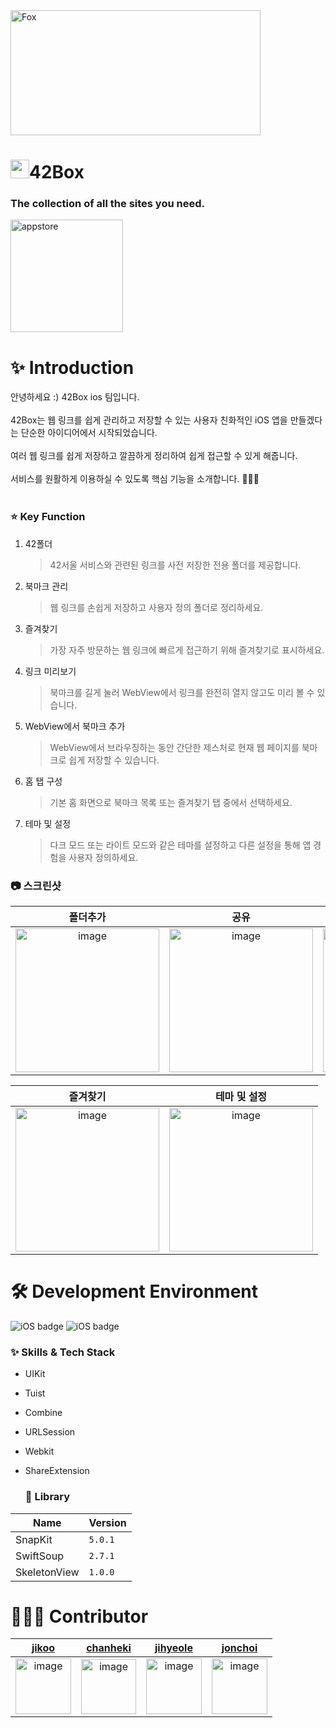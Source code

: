 <div>
    <img src="https://user-images.githubusercontent.com/67938113/226243235-89eb97f2-c48f-4db9-bf34-c38231ed37eb.png" width="400" height="200" alt="Fox">
</div>



<div>
    <h1><img src="https://github.com/42Box/iOS/assets/116494364/34d98a09-dd52-47da-9f80-954222f828c8" width="30" height="30" alt="appicon">42Box</h1>
</div>

### The collection of all the sites you need.
[<img width="180" alt="appstore" src="https://user-images.githubusercontent.com/55099365/196023806-5eb7be0f-c7cf-4661-bb39-35a15146c33a.png">](https://apps.apple.com)


# ✨ Introduction
 안녕하세요 :) 42Box ios 팀입니다.<br/><br/>
 42Box는 웹 링크를 쉽게 관리하고 저장할 수 있는 사용자 친화적인 iOS 앱을 만들겠다는 단순한 아이디어에서 시작되었습니다.<br/><br/>
 여러 웹 링크를 쉽게 저장하고 깔끔하게 정리하여 쉽게 접근할 수 있게 해줍니다.<br/><br/>
서비스를 원활하게 이용하실 수 있도록 핵심 기능을 소개합니다. 👋👋👋 <br/><br/>

### ⭐️ Key Function
1. 42폴더

   > 42서울 서비스와 관련된 링크를 사전 저장한 전용 폴더를 제공합니다.

2. 북마크 관리

   > 웹 링크를 손쉽게 저장하고 사용자 정의 폴더로 정리하세요.

3. 즐겨찾기

   > 가장 자주 방문하는 웹 링크에 빠르게 접근하기 위해 즐겨찾기로 표시하세요.

4. 링크 미리보기
   
   > 북마크를 길게 눌러 WebView에서 링크를 완전히 열지 않고도 미리 볼 수 있습니다.
   
5. WebView에서 북마크 추가
   
   > WebView에서 브라우징하는 동안 간단한 제스처로 현재 웹 페이지를 북마크로 쉽게 저장할 수 있습니다.

6. 홈 탭 구성
   
   > 기본 홈 화면으로 북마크 목록 또는 즐겨찾기 탭 중에서 선택하세요.

7. 테마 및 설정

   > 다크 모드 또는 라이트 모드와 같은 테마를 설정하고 다른 설정을 통해 앱 경험을 사용자 정의하세요.

### 📷 스크린샷

| 폴더추가 | 공유 | 제스처 |
|:---:|:---:|:---:|
|<img width="230" alt="image" src="https://github.com/42Box/iOS/assets/116494364/e07a8b51-97f6-4c45-a857-63bfb0e42564">|<img width="230" alt="image" src="https://github.com/42Box/iOS/assets/116494364/448b6272-8b2e-4127-99f1-4a504ed1441a">|<img width="230" alt="image" src="https://github.com/42Box/iOS/assets/116494364/9c8dfdaf-d1da-4e7a-bca9-221017dc1e5d">|


| 즐겨찾기 | 테마 및 설정 |
|:---:|:---:|
|<img width="230" alt="image" src="https://github.com/42Box/iOS/assets/116494364/0d1a1e51-f9d5-4c65-9883-538c95a977ed">|<img width="230" alt="image" src="https://github.com/42Box/iOS/assets/116494364/edda41cb-e6f9-4113-9b98-7851efe24a58">|

# 🛠 Development Environment
![iOS badge](https://img.shields.io/badge/iOS-15.0+-silver?style=flat-square)
![iOS badge](https://img.shields.io/badge/Xcode-15.0+-blue?style=flat-square)

### ✨ Skills & Tech Stack

* UIKit
* Tuist
* Combine
* URLSession
* Webkit
* ShareExtension


  ### 🎁 Library
| Name              |Version |
| ----------------- | ------ |
| SnapKit           | `5.0.1`|
| SwiftSoup         | `2.7.1`|
| SkeletonView      | `1.0.0`|

  
# 🧑🏻‍💻 Contributor

<div align="left">
   
| [jikoo](https://github.com/noeyiz) | [chanheki](https://github.com/chanhihi) | [jihyeole](https://github.com/JH713) | [jonchoi](https://github.com/jonnwon) |
|:---:|:---:|:---:|:---:|
|<img width="89" alt="image" src="https://github.com/42Box/iOS/assets/116494364/e803a39e-8317-4606-813f-94305ea4f1bb">|<img width="88" alt="image" src="https://github.com/42Box/iOS/assets/116494364/abbe0aab-ff8f-414c-8a05-542e7ad1b0b1">|<img width="89" alt="image" src="https://github.com/42Box/iOS/assets/116494364/58179302-cd28-4b97-b106-7fca76a55eb1">|<img width="89" alt="image" src="https://github.com/42Box/iOS/assets/116494364/884cde0b-3248-4a35-8aa5-cb1eacacaf74">|

</div>
